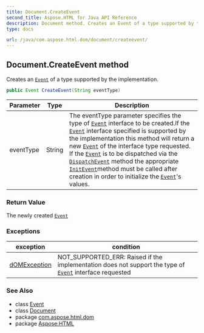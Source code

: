 ```yaml
---
title: Document.CreateEvent
second_title: Aspose.HTML for Java API Reference
description: Document method. Creates an Event of a type supported by the implementation
type: docs

url: /java/com.aspose.html.dom/document/createevent/
---
```

## Document.CreateEvent method

Creates an [`Event`](../../../com.aspose.html.dom.events/event/) of a type supported by the implementation.

```java
public Event CreateEvent(String eventType)
```

| Parameter | Type | Description |
| --- | --- | --- |
| eventType | String | The eventType parameter specifies the type of [`Event`](../../../com.aspose.html.dom.events/event/) interface to be created.If the [`Event`](../../../com.aspose.html.dom.events/event/) interface specified is supported by the implementation this method will return a new [`Event`](../../../com.aspose.html.dom.events/event/) of the interface type requested. If the [`Event`](../../../com.aspose.html.dom.events/event/) is to be dispatched via the [`DispatchEvent`](../../../com.aspose.html.dom.events/ieventtarget/dispatchevent/) method the appropriate [`InitEvent`](../../../com.aspose.html.dom.events/event/initevent/)method must be called after creation in order to initialize the [`Event`](../../../com.aspose.html.dom.events/event/)'s values. |

### Return Value

The newly created [`Event`](../../../com.aspose.html.dom.events/event/)

### Exceptions

| exception | condition |
| --- | --- |
| [dOMException](../../domexception/) | NOT_SUPPORTED_ERR: Raised if the implementation does not support the type of [`Event`](../../../com.aspose.html.dom.events/event/) interface requested |

### See Also

* class [Event](../../../com.aspose.html.dom.events/event/)
* class [Document](../)
* package [com.aspose.html.dom](../../../com.aspose.html.dom/)
* package [Aspose.HTML](../../../)
